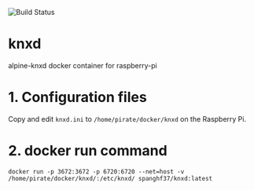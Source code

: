 ![Build Status](https://travis-ci.org/spanghf37/knxd.svg?branch=master)

# knxd
alpine-knxd docker container for raspberry-pi

# 1. Configuration files

Copy and edit ```knxd.ini``` to ```/home/pirate/docker/knxd``` on the Raspberry Pi.

# 2. docker run command

```
docker run -p 3672:3672 -p 6720:6720 --net=host -v /home/pirate/docker/knxd/:/etc/knxd/ spanghf37/knxd:latest
```
